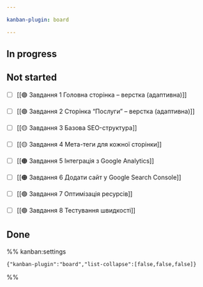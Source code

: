 ```yaml
---

kanban-plugin: board

---
```


## In progress



## Not started

- [ ] [[🟣 Завдання 1 Головна сторінка – верстка (адаптивна)]]
- [ ] [[🟣 Завдання 2 Сторінка “Послуги” – верстка (адаптивна)]]
- [ ] [[🟡 Завдання 3 Базова SEO-структура]]
- [ ] [[🟡 Завдання 4 Мета-теги для кожної сторінки]]
- [ ] [[🟠 Завдання 5 Інтеграція з Google Analytics]]
- [ ] [[🟠 Завдання 6 Додати сайт у Google Search Console]]
- [ ] [[🟢 Завдання 7 Оптимізація ресурсів]]
- [ ] [[🟢 Завдання 8 Тестування швидкості]]


## Done





%% kanban:settings
```
{"kanban-plugin":"board","list-collapse":[false,false,false]}
```
%%